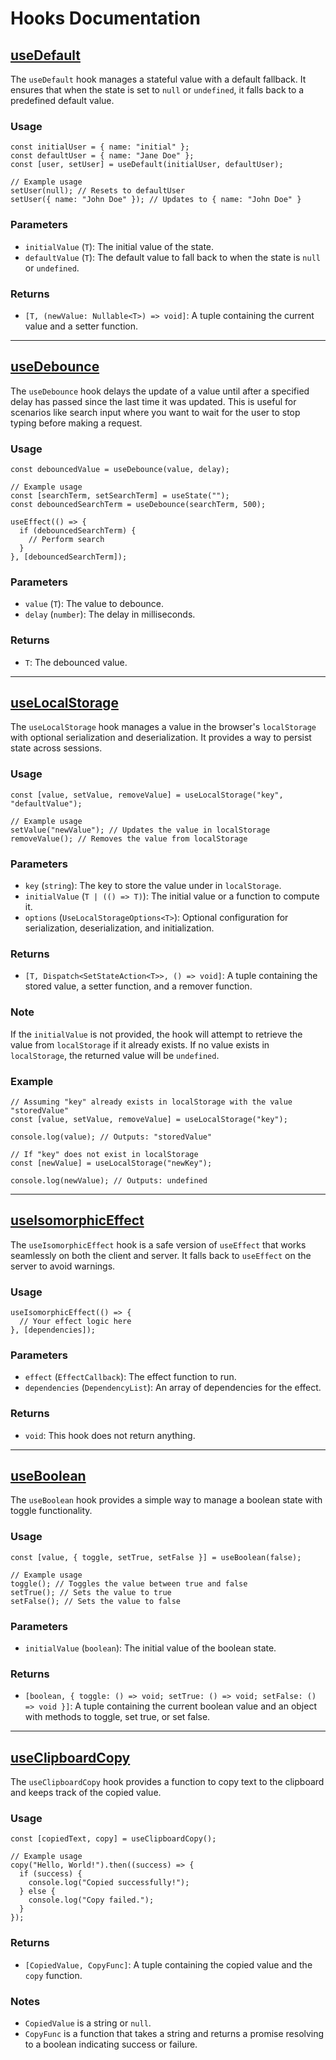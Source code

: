 # Hooks Documentation

## [useDefault](src/hooks/use-default.ts)

The `useDefault` hook manages a stateful value with a default fallback. It ensures that when the state is set to `null` or `undefined`, it falls back to a predefined default value.

### Usage

```tsx
const initialUser = { name: "initial" };
const defaultUser = { name: "Jane Doe" };
const [user, setUser] = useDefault(initialUser, defaultUser);

// Example usage
setUser(null); // Resets to defaultUser
setUser({ name: "John Doe" }); // Updates to { name: "John Doe" }
```

### Parameters

- `initialValue` (`T`): The initial value of the state.
- `defaultValue` (`T`): The default value to fall back to when the state is `null` or `undefined`.

### Returns

- `[T, (newValue: Nullable<T>) => void]`: A tuple containing the current value and a setter function.

---

## [useDebounce](src/hooks/use-debounce.ts)

The `useDebounce` hook delays the update of a value until after a specified delay has passed since the last time it was updated. This is useful for scenarios like search input where you want to wait for the user to stop typing before making a request.

### Usage

```tsx
const debouncedValue = useDebounce(value, delay);

// Example usage
const [searchTerm, setSearchTerm] = useState("");
const debouncedSearchTerm = useDebounce(searchTerm, 500);

useEffect(() => {
  if (debouncedSearchTerm) {
    // Perform search
  }
}, [debouncedSearchTerm]);
```

### Parameters

- `value` (`T`): The value to debounce.
- `delay` (`number`): The delay in milliseconds.

### Returns

- `T`: The debounced value.

---

## [useLocalStorage](src/hooks/use-localStorage.ts)

The `useLocalStorage` hook manages a value in the browser's `localStorage` with optional serialization and deserialization. It provides a way to persist state across sessions.

### Usage

```tsx
const [value, setValue, removeValue] = useLocalStorage("key", "defaultValue");

// Example usage
setValue("newValue"); // Updates the value in localStorage
removeValue(); // Removes the value from localStorage
```

### Parameters

- `key` (`string`): The key to store the value under in `localStorage`.
- `initialValue` (`T | (() => T)`): The initial value or a function to compute it.
- `options` (`UseLocalStorageOptions<T>`): Optional configuration for serialization, deserialization, and initialization.

### Returns

- `[T, Dispatch<SetStateAction<T>>, () => void]`: A tuple containing the stored value, a setter function, and a remover function.

### Note

If the `initialValue` is not provided, the hook will attempt to retrieve the value from `localStorage` if it already exists. If no value exists in `localStorage`, the returned value will be `undefined`.

### Example

```tsx
// Assuming "key" already exists in localStorage with the value "storedValue"
const [value, setValue, removeValue] = useLocalStorage("key");

console.log(value); // Outputs: "storedValue"

// If "key" does not exist in localStorage
const [newValue] = useLocalStorage("newKey");

console.log(newValue); // Outputs: undefined
```

---

## [useIsomorphicEffect](src/hooks/use-isomorphic-effect.ts)

The `useIsomorphicEffect` hook is a safe version of `useEffect` that works seamlessly on both the client and server. It falls back to `useEffect` on the server to avoid warnings.

### Usage

```tsx
useIsomorphicEffect(() => {
  // Your effect logic here
}, [dependencies]);
```

### Parameters

- `effect` (`EffectCallback`): The effect function to run.
- `dependencies` (`DependencyList`): An array of dependencies for the effect.

### Returns

- `void`: This hook does not return anything.

---

## [useBoolean](src/hooks/use-boolean.ts)

The `useBoolean` hook provides a simple way to manage a boolean state with toggle functionality.

### Usage

```tsx
const [value, { toggle, setTrue, setFalse }] = useBoolean(false);

// Example usage
toggle(); // Toggles the value between true and false
setTrue(); // Sets the value to true
setFalse(); // Sets the value to false
```

### Parameters

- `initialValue` (`boolean`): The initial value of the boolean state.

### Returns

- `[boolean, { toggle: () => void; setTrue: () => void; setFalse: () => void }]`: A tuple containing the current boolean value and an object with methods to toggle, set true, or set false.

---

## [useClipboardCopy](src/hooks/use-clipboard-copy.ts)

The `useClipboardCopy` hook provides a function to copy text to the clipboard and keeps track of the copied value.

### Usage

```tsx
const [copiedText, copy] = useClipboardCopy();

// Example usage
copy("Hello, World!").then((success) => {
  if (success) {
    console.log("Copied successfully!");
  } else {
    console.log("Copy failed.");
  }
});
```

### Returns

- `[CopiedValue, CopyFunc]`: A tuple containing the copied value and the `copy` function.

### Notes

- `CopiedValue` is a string or `null`.
- `CopyFunc` is a function that takes a string and returns a promise resolving to a boolean indicating success or failure.
